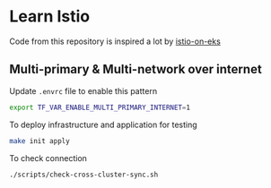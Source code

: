 # Learn Istio

Code from this repository is inspired a lot by [istio-on-eks](https://github.com/aws-samples/istio-on-eks)

## Multi-primary & Multi-network over internet

Update `.envrc` file to enable this pattern
```bash
export TF_VAR_ENABLE_MULTI_PRIMARY_INTERNET=1
```

To deploy infrastructure and application for testing
```bash
make init apply
```

To check connection
```bash
./scripts/check-cross-cluster-sync.sh
```